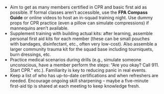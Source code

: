 - Aim to get as many members certified in CPR and basic first aid as possible. If formal classes aren’t accessible, use the **FPA Compass Guide** or online videos to host an in-squad training night. Use dummy props for CPR practice (even a pillow can simulate compressions) if mannequins aren’t available.  
- Supplement training with building actual kits: after learning, assemble personal first aid kits for each member (these can be small pouches with bandages, disinfectant, etc., often very low-cost). Also assemble a larger community trauma kit for the squad base including tourniquets, burn dressings, etc.  
- Practice medical scenarios during drills (e.g., simulate someone unconscious, have a member perform the steps: “Are you okay? Call 911. Start CPR.” etc.). Familiarity is key to reducing panic in real events.  
- Keep a list of who has up-to-date certifications and when refreshers are needed. Encourage ongoing skill sharpening – maybe a five-minute first-aid tip is shared at each meeting to keep knowledge fresh.